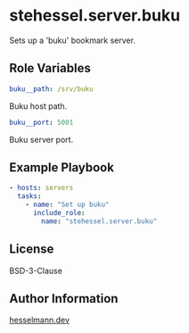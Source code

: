 stehessel.server.buku
=====================

Sets up a 'buku' bookmark server.

Role Variables
--------------

```yaml
buku__path: /srv/buku
```

Buku host path.

```yaml
buku__port: 5001
```

Buku server port.

Example Playbook
----------------

```yaml
- hosts: servers
  tasks:
    - name: "Set up buku"
      include_role:
        name: "stehessel.server.buku"
```

License
-------

BSD-3-Clause

Author Information
------------------

[hesselmann.dev](https://www.hesselmann.dev)
